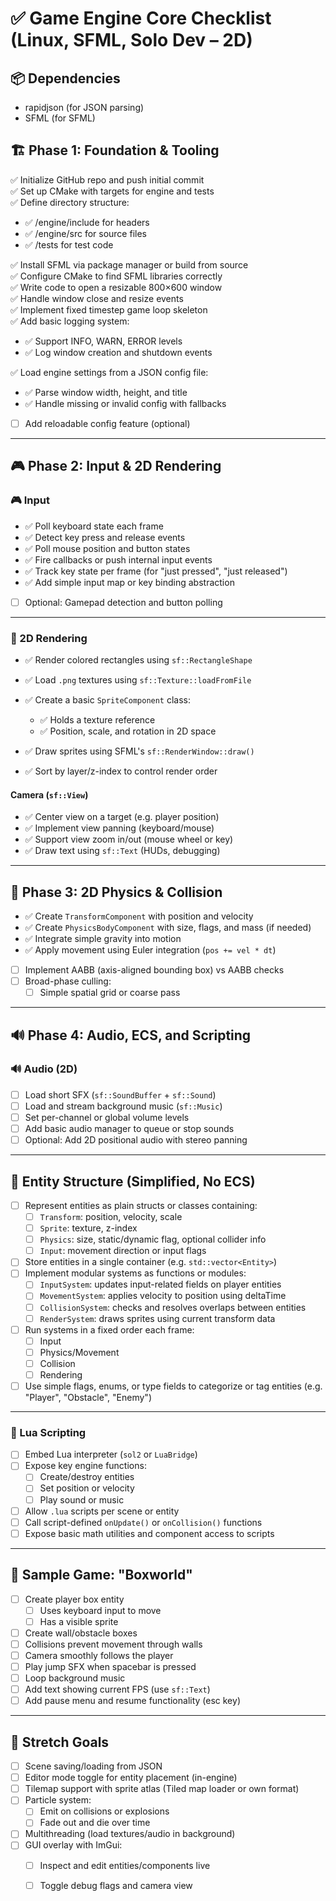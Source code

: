 # ✅ Game Engine Core Checklist (Linux, SFML, Solo Dev – 2D)
## 📦 Dependencies
- rapidjson (for JSON parsing)
- SFML (for SFML)
## 🏗️ Phase 1: Foundation & Tooling

✅ Initialize GitHub repo and push initial commit  
✅ Set up CMake with targets for engine and tests  
✅ Define directory structure:
- ✅ /engine/include for headers  
- ✅ /engine/src for source files  
- ✅ /tests for test code  

✅ Install SFML via package manager or build from source  
✅ Configure CMake to find SFML libraries correctly  
✅ Write code to open a resizable 800×600 window  
✅ Handle window close and resize events  
✅ Implement fixed timestep game loop skeleton  
✅ Add basic logging system:
- ✅ Support INFO, WARN, ERROR levels  
- ✅ Log window creation and shutdown events  

✅ Load engine settings from a JSON config file:
- ✅ Parse window width, height, and title  
- ✅ Handle missing or invalid config with fallbacks  
- [ ] Add reloadable config feature (optional)

---

## 🎮 Phase 2: Input & 2D Rendering

### 🎮 Input
- ✅ Poll keyboard state each frame  
- ✅ Detect key press and release events  
- ✅ Poll mouse position and button states  
- ✅ Fire callbacks or push internal input events  
- ✅ Track key state per frame (for "just pressed", "just released")  
- ✅ Add simple input map or key binding abstraction  
- [ ] Optional: Gamepad detection and button polling

---

### 🎨 2D Rendering
- ✅ Render colored rectangles using `sf::RectangleShape`  
- ✅ Load `.png` textures using `sf::Texture::loadFromFile`  
- ✅ Create a basic `SpriteComponent` class:
  - ✅ Holds a texture reference  
  - ✅ Position, scale, and rotation in 2D space  

- ✅ Draw sprites using SFML's `sf::RenderWindow::draw()`  
- ✅ Sort by layer/z-index to control render order  

#### Camera (`sf::View`)
- ✅ Center view on a target (e.g. player position)  
- ✅ Implement view panning (keyboard/mouse)  
- ✅ Support view zoom in/out (mouse wheel or key)  
- ✅ Draw text using `sf::Text` (HUDs, debugging)

---

## 🧱 Phase 3: 2D Physics & Collision

- ✅ Create `TransformComponent` with position and velocity  
- ✅ Create `PhysicsBodyComponent` with size, flags, and mass (if needed)  
- ✅ Integrate simple gravity into motion  
- ✅ Apply movement using Euler integration (`pos += vel * dt`)  
- [ ] Implement AABB (axis-aligned bounding box) vs AABB checks  
- [ ] Broad-phase culling:
  - [ ] Simple spatial grid or coarse pass  

---

## 🔊 Phase 4: Audio, ECS, and Scripting

### 🔊 Audio (2D)
- [ ] Load short SFX (`sf::SoundBuffer` + `sf::Sound`)  
- [ ] Load and stream background music (`sf::Music`)  
- [ ] Set per-channel or global volume levels  
- [ ] Add basic audio manager to queue or stop sounds  
- [ ] Optional: Add 2D positional audio with stereo panning

---
## 🧱 Entity Structure (Simplified, No ECS)

- [ ] Represent entities as plain structs or classes containing:
  - [ ] `Transform`: position, velocity, scale
  - [ ] `Sprite`: texture, z-index
  - [ ] `Physics`: size, static/dynamic flag, optional collider info
  - [ ] `Input`: movement direction or input flags
- [ ] Store entities in a single container (e.g. `std::vector<Entity>`)
- [ ] Implement modular systems as functions or modules:
  - [ ] `InputSystem`: updates input-related fields on player entities
  - [ ] `MovementSystem`: applies velocity to position using deltaTime
  - [ ] `CollisionSystem`: checks and resolves overlaps between entities
  - [ ] `RenderSystem`: draws sprites using current transform data
- [ ] Run systems in a fixed order each frame:
  - [ ] Input
  - [ ] Physics/Movement
  - [ ] Collision
  - [ ] Rendering
- [ ] Use simple flags, enums, or type fields to categorize or tag entities (e.g. "Player", "Obstacle", "Enemy")
---

### 📜 Lua Scripting
- [ ] Embed Lua interpreter (`sol2` or `LuaBridge`)  
- [ ] Expose key engine functions:
  - [ ] Create/destroy entities  
  - [ ] Set position or velocity  
  - [ ] Play sound or music  
- [ ] Allow `.lua` scripts per scene or entity  
- [ ] Call script-defined `onUpdate()` or `onCollision()` functions  
- [ ] Expose basic math utilities and component access to scripts

---

## 🧪 Sample Game: "Boxworld"
- [ ] Create player box entity
  - [ ] Uses keyboard input to move  
  - [ ] Has a visible sprite  

- [ ] Create wall/obstacle boxes  
- [ ] Collisions prevent movement through walls  
- [ ] Camera smoothly follows the player  
- [ ] Play jump SFX when spacebar is pressed  
- [ ] Loop background music  
- [ ] Add text showing current FPS (use `sf::Text`)  
- [ ] Add pause menu and resume functionality (esc key)

---

## 🚀 Stretch Goals
- [ ] Scene saving/loading from JSON  
- [ ] Editor mode toggle for entity placement (in-engine)  
- [ ] Tilemap support with sprite atlas (Tiled map loader or own format)  
- [ ] Particle system:
  - [ ] Emit on collisions or explosions  
  - [ ] Fade out and die over time  

- [ ] Multithreading (load textures/audio in background)  
- [ ] GUI overlay with ImGui:
  - [ ] Inspect and edit entities/components live  
  - [ ] Toggle debug flags and camera view


